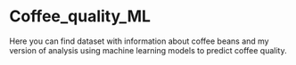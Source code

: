 # Coffee_quality_ML
Here you can find dataset with information about coffee beans and my version of analysis using machine learning models to predict coffee quality. 
